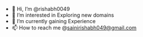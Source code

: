 - 👋 Hi, I’m @rishabh0049
- 👀 I’m interested in Exploring new domains
- 🌱 I’m currently gaining Experience
- 📫 How to reach me @sainirishabh049@gmail.com

<!---
rishabh0049/rishabh0049 is a ✨ special ✨ repository because its `README.md` (this file) appears on your GitHub profile.
You can click the Preview link to take a look at your changes.
--->
